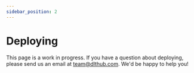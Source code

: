 ```yaml
---
sidebar_position: 2
---
```


# Deploying

This page is a work in progress. If you have a question about deploying,
please send us an email at team@dlthub.com. We'd be happy to help you!